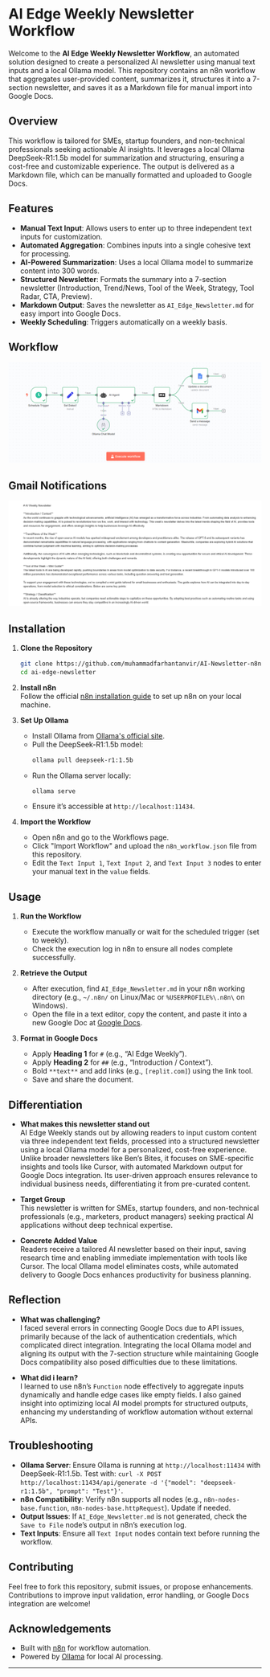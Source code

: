 # AI Edge Weekly Newsletter Workflow

Welcome to the **AI Edge Weekly Newsletter Workflow**, an automated solution designed to create a personalized AI newsletter using manual text inputs and a local Ollama model. This repository contains an n8n workflow that aggregates user-provided content, summarizes it, structures it into a 7-section newsletter, and saves it as a Markdown file for manual import into Google Docs.

## Overview

This workflow is tailored for SMEs, startup founders, and non-technical professionals seeking actionable AI insights. It leverages a local Ollama DeepSeek-R1:1.5b model for summarization and structuring, ensuring a cost-free and customizable experience. The output is delivered as a Markdown file, which can be manually formatted and uploaded to Google Docs.

## Features

- **Manual Text Input**: Allows users to enter up to three independent text inputs for customization.
- **Automated Aggregation**: Combines inputs into a single cohesive text for processing.
- **AI-Powered Summarization**: Uses a local Ollama model to summarize content into 300 words.
- **Structured Newsletter**: Formats the summary into a 7-section newsletter (Introduction, Trend/News, Tool of the Week, Strategy, Tool Radar, CTA, Preview).
- **Markdown Output**: Saves the newsletter as `AI_Edge_Newsletter.md` for easy import into Google Docs.
- **Weekly Scheduling**: Triggers automatically on a weekly basis.

## Workflow
![AI Newsletter Workflow](AI%20Newsletter%20Workflow.png)

## Gmail Notifications

![Email](Email.png)

## Installation

1. **Clone the Repository**  
   ```bash
   git clone https://github.com/muhammadfarhantanvir/AI-Newsletter-n8n-automation.git
   cd ai-edge-newsletter
   ```

2. **Install n8n**  
   Follow the official [n8n installation guide](https://docs.n8n.io/getting-started/installation/) to set up n8n on your local machine.

3. **Set Up Ollama**  
   - Install Ollama from [Ollama's official site](https://ollama.ai/).
   - Pull the DeepSeek-R1:1.5b model:
     ```bash
     ollama pull deepseek-r1:1.5b
     ```
   - Run the Ollama server locally:
     ```bash
     ollama serve
     ```
   - Ensure it’s accessible at `http://localhost:11434`.

4. **Import the Workflow**  
   - Open n8n and go to the Workflows page.
   - Click "Import Workflow" and upload the `n8n_workflow.json` file from this repository.
   - Edit the `Text Input 1`, `Text Input 2`, and `Text Input 3` nodes to enter your manual text in the `value` fields.

## Usage


1. **Run the Workflow**  
   - Execute the workflow manually or wait for the scheduled trigger (set to weekly).
   - Check the execution log in n8n to ensure all nodes complete successfully.

2. **Retrieve the Output**  
   - After execution, find `AI_Edge_Newsletter.md` in your n8n working directory (e.g., `~/.n8n/` on Linux/Mac or `%USERPROFILE%\.n8n\` on Windows).
   - Open the file in a text editor, copy the content, and paste it into a new Google Doc at [Google Docs](https://docs.google.com).

3. **Format in Google Docs**  
   - Apply **Heading 1** for `#` (e.g., “AI Edge Weekly”).
   - Apply **Heading 2** for `##` (e.g., “Introduction / Context”).
   - Bold `**text**` and add links (e.g., `[replit.com]`) using the link tool.
   - Save and share the document.

## Differentiation

- **What makes this newsletter stand out**  
  AI Edge Weekly stands out by allowing readers to input custom content via three independent text fields, processed into a structured newsletter using a local Ollama model for a personalized, cost-free experience. Unlike broader newsletters like Ben’s Bites, it focuses on SME-specific insights and tools like Cursor, with automated Markdown output for Google Docs integration. Its user-driven approach ensures relevance to individual business needs, differentiating it from pre-curated content.

- **Target Group**  
  This newsletter is written for SMEs, startup founders, and non-technical professionals (e.g., marketers, product managers) seeking practical AI applications without deep technical expertise.

- **Concrete Added Value**  
  Readers receive a tailored AI newsletter based on their input, saving research time and enabling immediate implementation with tools like Cursor. The local Ollama model eliminates costs, while automated delivery to Google Docs enhances productivity for business planning.

## Reflection

- **What was challenging?**  
  I faced several errors in connecting Google Docs due to API issues, primarily because of the lack of authentication credentials, which complicated direct integration. Integrating the local Ollama model and aligning its output with the 7-section structure while maintaining Google Docs compatibility also posed difficulties due to these limitations.

- **What did i learn?**  
  I learned to use n8n’s `Function` node effectively to aggregate inputs dynamically and handle edge cases like empty fields. I also gained insight into optimizing local AI model prompts for structured outputs, enhancing my understanding of workflow automation without external APIs.


## Troubleshooting

- **Ollama Server**: Ensure Ollama is running at `http://localhost:11434` with DeepSeek-R1:1.5b. Test with: `curl -X POST http://localhost:11434/api/generate -d '{"model": "deepseek-r1:1.5b", "prompt": "Test"}'`.
- **n8n Compatibility**: Verify n8n supports all nodes (e.g., `n8n-nodes-base.function`, `n8n-nodes-base.httpRequest`). Update if needed.
- **Output Issues**: If `AI_Edge_Newsletter.md` is not generated, check the `Save to File` node’s output in n8n’s execution log.
- **Text Inputs**: Ensure all `Text Input` nodes contain text before running the workflow.

## Contributing

Feel free to fork this repository, submit issues, or propose enhancements. Contributions to improve input validation, error handling, or Google Docs integration are welcome!

## Acknowledgements

- Built with [n8n](https://n8n.io/) for workflow automation.
- Powered by [Ollama](https://ollama.ai/) for local AI processing.

---

